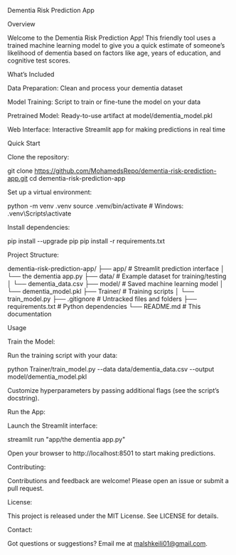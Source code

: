 Dementia Risk Prediction App

Overview

Welcome to the Dementia Risk Prediction App! This friendly tool uses a trained machine learning model to give you a quick estimate of someone’s likelihood of dementia based on factors like age, years of education, and cognitive test scores.

What’s Included

Data Preparation: Clean and process your dementia dataset

Model Training: Script to train or fine-tune the model on your data

Pretrained Model: Ready-to-use artifact at model/dementia_model.pkl

Web Interface: Interactive Streamlit app for making predictions in real time

Quick Start

Clone the repository:

git clone https://github.com/MohamedsRepo/dementia-risk-prediction-app.git
cd dementia-risk-prediction-app

Set up a virtual environment:

python -m venv .venv
source .venv/bin/activate   # Windows: .venv\\Scripts\\activate

Install dependencies:

pip install --upgrade pip
pip install -r requirements.txt

Project Structure:

dementia-risk-prediction-app/
├── app/                         # Streamlit prediction interface
│   └── the dementia app.py
├── data/                        # Example dataset for training/testing
│   └── dementia_data.csv
├── model/                       # Saved machine learning model
│   └── dementia_model.pkl
├── Trainer/                     # Training scripts
│   └── train_model.py
├── .gitignore                   # Untracked files and folders
├── requirements.txt             # Python dependencies
└── README.md                    # This documentation

Usage

Train the Model:

Run the training script with your data:

python Trainer/train_model.py --data data/dementia_data.csv --output model/dementia_model.pkl

Customize hyperparameters by passing additional flags (see the script’s docstring).

Run the App:

Launch the Streamlit interface:

streamlit run "app/the dementia app.py"

Open your browser to http://localhost:8501 to start making predictions.

Contributing:

Contributions and feedback are welcome! Please open an issue or submit a pull request.

License:

This project is released under the MIT License. See LICENSE for details.

Contact:

Got questions or suggestions? Email me at malshkeili01@gmail.com.

